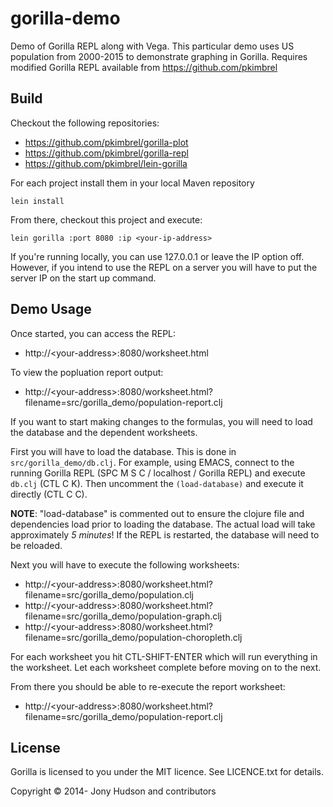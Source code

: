 # gorilla-demo

Demo of Gorilla REPL along with Vega.  This particular demo uses US population from 2000-2015 to demonstrate graphing in Gorilla.  Requires modified Gorilla REPL available from https://github.com/pkimbrel

## Build

Checkout the following repositories:
* https://github.com/pkimbrel/gorilla-plot
* https://github.com/pkimbrel/gorilla-repl
* https://github.com/pkimbrel/lein-gorilla

For each project install them in your local Maven repository

`lein install`

From there, checkout this project and execute:

`lein gorilla :port 8080 :ip <your-ip-address>`

If you're running locally, you can use 127.0.0.1 or leave the IP option off.  However, if you intend to use the REPL on a server you will have to put the server IP on the start up command.

## Demo Usage

Once started, you can access the REPL:

* http://&lt;your-address&gt;:8080/worksheet.html

To view the popluation report output:

* http://&lt;your-address&gt;:8080/worksheet.html?filename=src/gorilla_demo/population-report.clj

If you want to start making changes to the formulas, you will need to load the database and the dependent worksheets.

First you will have to load the database.  This is done in `src/gorilla_demo/db.clj`.  For example, using EMACS, connect to the running Gorilla REPL (SPC M S C / localhost / Gorilla REPL) and execute `db.clj` (CTL C K).  Then uncomment the `(load-database)` and execute it directly (CTL C C).

**NOTE**: "load-database" is commented out to ensure the clojure file and dependencies load prior to loading the database.  The actual load will take approximately *5 minutes*!  If the REPL is restarted, the database will need to be reloaded.

Next you will have to execute the following worksheets:

* http://&lt;your-address&gt;:8080/worksheet.html?filename=src/gorilla_demo/population.clj
* http://&lt;your-address&gt;:8080/worksheet.html?filename=src/gorilla_demo/population-graph.clj
* http://&lt;your-address&gt;:8080/worksheet.html?filename=src/gorilla_demo/population-choropleth.clj

For each worksheet you hit CTL-SHIFT-ENTER which will run everything in the worksheet.  Let each worksheet complete before moving on to the next.

From there you should be able to re-execute the report worksheet:

* http://&lt;your-address&gt;:8080/worksheet.html?filename=src/gorilla_demo/population-report.clj

## License

Gorilla is licensed to you under the MIT licence. See LICENCE.txt for details.

Copyright © 2014- Jony Hudson and contributors
